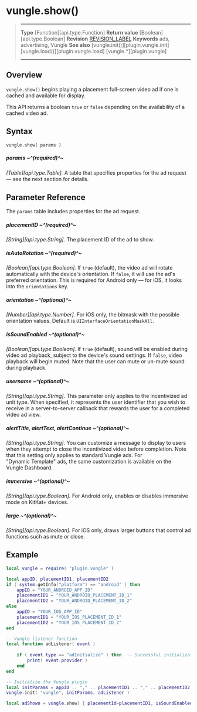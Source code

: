 # vungle.show()

> --------------------- ------------------------------------------------------------------------------------------
> __Type__              [Function][api.type.Function]
> __Return value__      [Boolean][api.type.Boolean]
> __Revision__          [REVISION_LABEL](REVISION_URL)
> __Keywords__          ads, advertising, Vungle
> __See also__          [vungle.init()][plugin.vungle.init]
>						[vungle.load()][plugin.vungle.load]
>						[vungle.*][plugin.vungle]
> --------------------- ------------------------------------------------------------------------------------------


## Overview

`vungle.show()` begins playing a placement <nobr>full-screen</nobr> video ad if one is cached and available for display.

This API returns a boolean `true` or `false` depending on the availability of a cached video ad.


## Syntax

	vungle.show( params )

##### params ~^(required)^~
_[Table][api.type.Table]._ A table that specifies properties for the ad request &mdash; see the next section for details.


## Parameter Reference

The `params` table includes properties for the ad request.

##### placementID ~^(required)^~
_[String][api.type.String]._ The placement ID of the ad to show.

##### isAutoRotation ~^(required)^~
_[Boolean][api.type.Boolean]._ If `true` (default), the video ad will rotate automatically with the device's orientation. If `false`, it will use the ad's preferred orientation. This is required for Android only&nbsp;&mdash; for iOS, it looks into the `orientations` key.

##### orientation ~^(optional)^~
_[Number][api.type.Number]._ For iOS only, the bitmask with the possible orientation values. Default is `UIInterfaceOrientationMaskAll`.

##### isSoundEnabled ~^(optional)^~
_[Boolean][api.type.Boolean]._ If `true` (default), sound will be enabled during video ad playback, subject to the device's sound settings. If `false`, video playback will begin muted. Note that the user can mute or <nobr>un-mute</nobr> sound during playback.

##### username ~^(optional)^~
_[String][api.type.String]._ This parameter only applies to the incentivized ad unit type. When specified, it represents the user identifier that you wish to receive in a <nobr>server-to-server</nobr> callback that rewards the user for a completed video ad view.

##### alertTitle, alertText, alertContinue ~^(optional)^~
_[String][api.type.String]._ You can customize a message to display to users when they attempt to close the incentivized video before completion. Note that this setting only applies to standard Vungle ads. For "Dynamic&nbsp;Template" ads, the same customization is available on the Vungle&nbsp;Dashboard.

##### immersive ~^(optional)^~
_[String][api.type.Boolean]._ For Android only, enables or disables immersive mode on KitKat+ devices.

##### large ~^(optional)^~
_[String][api.type.Boolean]._ For iOS only, draws larger buttons that control ad functions such as mute or close.


## Example

``````lua
local vungle = require( "plugin.vungle" )

local appID, placementID1, placementID2
if ( system.getInfo("platform") == "android" ) then
	appID = "YOUR_ANDROID_APP_ID"
	placementID1 = "YOUR_ANDROID_PLACEMENT_ID_1"
	placementID2 = "YOUR_ANDROID_PLACEMENT_ID_2"
else
	appID = "YOUR_IOS_APP_ID"
	placementID1 = "YOUR_IOS_PLACEMENT_ID_1"
	placementID2 = "YOUR_IOS_PLACEMENT_ID_2"
end

-- Vungle listener function
local function adListener( event )
 
	if ( event.type == "adInitialize" ) then  -- Successful initialization
		print( event.provider )
	end
end

-- Initialize the Vungle plugin
local initParams = appID .. "," .. placementID1 .. "," .. placementID2
vungle.init( "vungle", initParams, adListener )

local adShown = vungle.show( { placementId=placementID1, isSoundEnabled=true } )
``````
